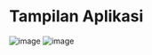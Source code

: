 # Tampilan Aplikasi

![image](https://user-images.githubusercontent.com/67889757/97962564-0ba65380-1de8-11eb-94c5-91c45caaa24c.png)
![image](https://user-images.githubusercontent.com/67889757/97962624-2aa4e580-1de8-11eb-9d0f-54037eb649fe.png)
